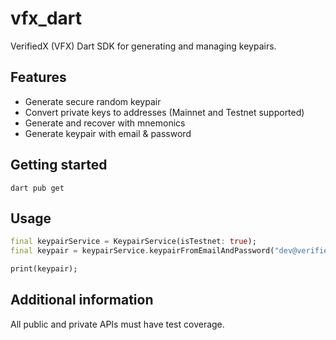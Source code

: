 # vfx_dart
<!-- 
This README describes the package. If you publish this package to pub.dev,
this README's contents appear on the landing page for your package.

For information about how to write a good package README, see the guide for
[writing package pages](https://dart.dev/tools/pub/writing-package-pages). 

For general information about developing packages, see the Dart guide for
[creating packages](https://dart.dev/guides/libraries/create-packages)
and the Flutter guide for
[developing packages and plugins](https://flutter.dev/to/develop-packages). 
-->

VerifiedX (VFX) Dart SDK for generating and managing keypairs.

## Features

- Generate secure random keypair
- Convert private keys to addresses (Mainnet and Testnet supported)
- Generate and recover with mnemonics
- Generate keypair with email & password

## Getting started

```
dart pub get
```

## Usage


```dart
final keypairService = KeypairService(isTestnet: true);
final keypair = keypairService.keypairFromEmailAndPassword("dev@verifiedx.io", "tokenized");

print(keypair);
```

## Additional information

All public and private APIs must have test coverage.
